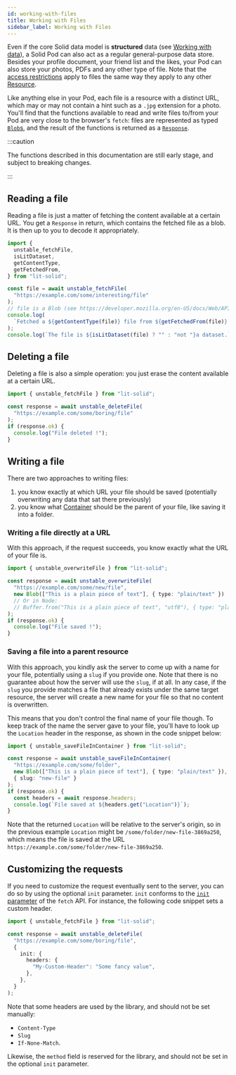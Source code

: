 ```yaml
---
id: working-with-files
title: Working with Files
sidebar_label: Working with Files
---
```


Even if the core Solid data model is **structured** data (see [Working with data](./working-with-data)), a Solid Pod
can also act as a regular general-purpose data store. Besides your profile document, your friend list and the likes, your
Pod can also store your photos, PDFs and any other type of file. Note that the [access restrictions](./managing-access)
apply to files the same way they apply to any other [Resource](../glossary#resource).

Like anything else in your Pod, each file is a resource with a distinct URL, which may or may not contain a hint
such as a `.jpg` extension for a photo. You'll find that the functions available to read and write files to/from
your Pod are very close to the browser's `fetch`: files are represented as typed [`Blob`s](https://developer.mozilla.org/docs/Web/API/Blob), and the result of the functions is returned as a [`Response`](https://developer.mozilla.org/docs/Web/API/Response).

:::caution

The functions described in this documentation are still early stage, and subject to breaking changes.

:::

## Reading a file

Reading a file is just a matter of fetching the content available at a certain URL. You get a `Response` in return, which contains
the fetched file as a blob. It is then up to you to decode it appropriately.

```typescript
import {
  unstable_fetchFile,
  isLitDataset,
  getContentType,
  getFetchedFrom,
} from "lit-solid";

const file = await unstable_fetchFile(
  "https://example.com/some/interesting/file"
);
// file is a Blob (see https://developer.mozilla.org/en-US/docs/Web/API/Blob)
console.log(
  `Fetched a ${getContentType(file)} file from ${getFetchedFrom(file)}.`
);
console.log(`The file is ${isLitDataset(file) ? "" : "not "}a dataset.`);
```

## Deleting a file

Deleting a file is also a simple operation: you just erase the content available at a certain URL.

```typescript
import { unstable_fetchFile } from "lit-solid";

const response = await unstable_deleteFile(
  "https://example.com/some/boring/file"
);
if (response.ok) {
  console.log("File deleted !");
}
```

## Writing a file

There are two approaches to writing files:

1. you know exactly at which URL your file should be saved (potentially overwriting any data that sat there previously)
2. you know what [Container](../glossary#container) should be the parent of your file, like saving it into a folder.

### Writing a file directly at a URL

With this approach, if the request succeeds, you know exactly what the URL of your file is.

```typescript
import { unstable_overwriteFile } from "lit-solid";

const response = await unstable_overwriteFile(
  "https://example.com/some/new/file",
  new Blob(["This is a plain piece of text"], { type: "plain/text" })
  // Or in Node:
  // Buffer.from("This is a plain piece of text", "utf8"), { type: "plain/text" })
);
if (response.ok) {
  console.log("File saved !");
}
```

### Saving a file into a parent resource

With this approach, you kindly ask the server to come up with a name for your file, potentially using a `slug` if you
provide one. Note that there is no guarantee about how the server will use the `slug`, if at all. In any case, if the `slug`
you provide matches a file that already exists under the same target resource, the server will create a new name for your
file so that no content is overwritten.

This means that you don't control the final name of your file though. To keep track of the name the server gave to your
file, you'll have to look up the `Location` header in the response, as shown in the code snippet below:

```typescript
import { unstable_saveFileInContainer } from "lit-solid";

const response = await unstable_saveFileInContainer(
  "https://example.com/some/folder",
  new Blob(["This is a plain piece of text"], { type: "plain/text" }),
  { slug: "new-file" }
);
if (response.ok) {
  const headers = await response.headers;
  console.log(`File saved at ${headers.get("Location")}`);
}
```

Note that the returned `Location` will be relative to the server's origin, so in the previous example `Location` might
be `/some/folder/new-file-3869a250`, which means the file is saved at the URL `https://example.com/some/folder/new-file-3869a250`.

## Customizing the requests

If you need to customize the request eventually sent to the server, you can do so by using the optional `init` parameter.
`init` conforms to the [`init` parameter](https://developer.mozilla.org/docs/Web/API/WindowOrWorkerGlobalScope/fetch#Parameters) of the `fetch` API. For instance, the following code snippet sets a custom
header.

```typescript
import { unstable_fetchFile } from "lit-solid";

const response = await unstable_deleteFile(
  "https://example.com/some/boring/file",
  {
    init: {
      headers: {
        "My-Custom-Header": "Some fancy value",
      },
    },
  }
);
```

Note that some headers are used by the library, and should not be set manually:

- `Content-Type`
- `Slug`
- `If-None-Match`.

Likewise, the `method` field is reserved for the library, and should not be set in the optional `init` parameter.
